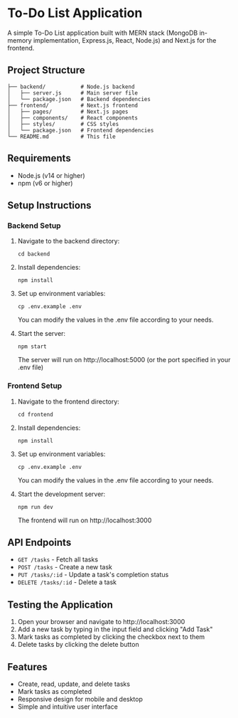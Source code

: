 # To-Do List Application

A simple To-Do List application built with MERN stack (MongoDB in-memory implementation, Express.js, React, Node.js) and Next.js for the frontend.

## Project Structure

```
├── backend/           # Node.js backend
│   ├── server.js      # Main server file
│   └── package.json   # Backend dependencies
├── frontend/          # Next.js frontend
│   ├── pages/         # Next.js pages
│   ├── components/    # React components
│   ├── styles/        # CSS styles
│   └── package.json   # Frontend dependencies
└── README.md          # This file
```

## Requirements

- Node.js (v14 or higher)
- npm (v6 or higher)

## Setup Instructions

### Backend Setup

1. Navigate to the backend directory:
   ```
   cd backend
   ```

2. Install dependencies:
   ```
   npm install
   ```

3. Set up environment variables:
   ```
   cp .env.example .env
   ```
   You can modify the values in the .env file according to your needs.

4. Start the server:
   ```
   npm start
   ```
   The server will run on http://localhost:5000 (or the port specified in your .env file)

### Frontend Setup

1. Navigate to the frontend directory:
   ```
   cd frontend
   ```

2. Install dependencies:
   ```
   npm install
   ```

3. Set up environment variables:
   ```
   cp .env.example .env
   ```
   You can modify the values in the .env file according to your needs.

4. Start the development server:
   ```
   npm run dev
   ```
   The frontend will run on http://localhost:3000

## API Endpoints

- `GET /tasks` - Fetch all tasks
- `POST /tasks` - Create a new task
- `PUT /tasks/:id` - Update a task's completion status
- `DELETE /tasks/:id` - Delete a task

## Testing the Application

1. Open your browser and navigate to http://localhost:3000
2. Add a new task by typing in the input field and clicking "Add Task"
3. Mark tasks as completed by clicking the checkbox next to them
4. Delete tasks by clicking the delete button

## Features

- Create, read, update, and delete tasks
- Mark tasks as completed
- Responsive design for mobile and desktop
- Simple and intuitive user interface